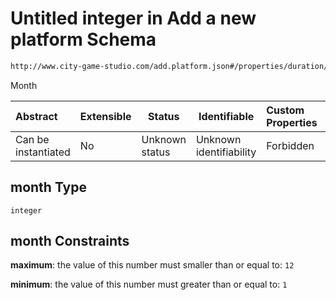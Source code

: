 # Untitled integer in Add a new platform Schema

```txt
http://www.city-game-studio.com/add.platform.json#/properties/duration/properties/start/properties/month
```

Month


| Abstract            | Extensible | Status         | Identifiable            | Custom Properties | Additional Properties | Access Restrictions | Defined In                                                                           |
| :------------------ | ---------- | -------------- | ----------------------- | :---------------- | --------------------- | ------------------- | ------------------------------------------------------------------------------------ |
| Can be instantiated | No         | Unknown status | Unknown identifiability | Forbidden         | Allowed               | none                | [add-platform.schema.json\*](../out/add-platform.schema.json "open original schema") |

## month Type

`integer`

## month Constraints

**maximum**: the value of this number must smaller than or equal to: `12`

**minimum**: the value of this number must greater than or equal to: `1`
